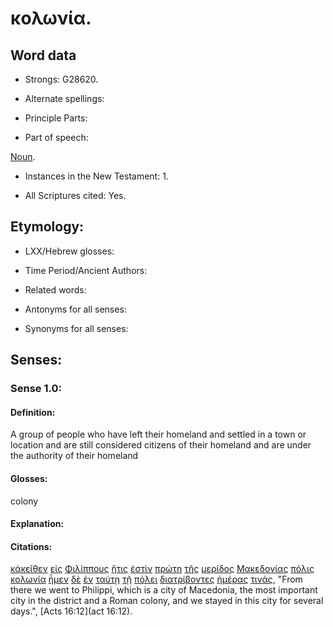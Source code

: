 # κολωνία.

<!-- Status: S2=Needs2ndReview -->
<!-- Lexica used for edits: BDAG, FFM, LN, BN, A-S -->

## Word data

* Strongs: G28620.


* Alternate spellings:

* Principle Parts: 

* Part of speech: 

[Noun](http://ugg.readthedocs.io/en/latest/noun.html).

* Instances in the New Testament: 1.

* All Scriptures cited: Yes.

## Etymology: 

* LXX/Hebrew glosses: 

* Time Period/Ancient Authors: 

* Related words: 

* Antonyms for all senses:

* Synonyms for all senses: 

## Senses:

### Sense 1.0:

#### Definition: 

A group of people who have left their homeland and settled in a town or location and are still considered citizens of their homeland and are under the authority of their homeland

#### Glosses:

colony

#### Explanation:

#### Citations:

[κἀκεῖθεν](../G25470/01.md) [εἰς](../G15190/01.md) [Φιλίππους](../G53750/01.md) [ἥτις](../G37480/01.md) [ἐστὶν](../G99999/01.md) [πρώτη](../G44130/01.md) [τῆς](../G35880/01.md) [μερίδος](../G33100/01.md) [Μακεδονίας](../G31090/01.md) [πόλις](../G41720/01.md) [κολωνία](../G28620/01.md) [ἦμεν](../G99999/01.md) [δὲ](../G11610/01.md) [ἐν](../G17220/01.md) [ταύτῃ](../G37780/01.md) [τῇ](../G35880/01.md) [πόλει](../G41720/01.md) [διατρίβοντες](../G13040/01.md) [ἡμέρας](../G22500/01.md) [τινάς](../G51000/01.md), 
"From there we went to Philippi, which is a city of Macedonia, the most important city in the district and a Roman colony, and we stayed in this city for several days.", 
[Acts 16:12](act 16:12). 
